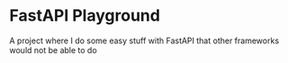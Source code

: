 # FastAPI Playground

A project where I do some easy stuff with FastAPI that other frameworks would not be able to do